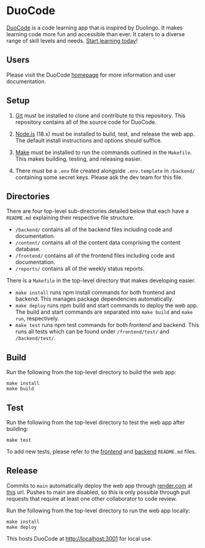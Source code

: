 # DuoCode

[DuoCode](https://duocode.onrender.com) is a code learning app that is inspired by Duolingo. It makes learning code more fun and accessible than ever. It caters to a diverse range of skill levels and needs. [Start learning today](https://duocode.onrender.com)! 

## Users

Please visit the DuoCode [homepage](https://duocode.onrender.com) for more information and user documentation. 

## Setup

1. [Git](https://git-scm.com/book/en/v2/Getting-Started-Installing-Git) must be installed to clone and contribute to this repository. This repository contains all of the source code for DuoCode.

2. [Node.js](https://nodejs.org/en/download) (18.x) must be installed to build, test, and release the web app. The default install instructions and options should suffice. 

3. [Make](https://www.gnu.org/software/make/manual/make.html) must be installed to run the commands outlined in the `Makefile`. This makes building, testing, and releasing easier.

4. There must be a `.env` file created alongside `.env.template` in `/backend/` containing some secret keys. Please ask the dev team for this file.

## Directories

There are four top-level sub-directories detailed below that each have a `README.md` explaining their respective file structure.

- `/backend/` contains all of the backend files including code and documentation. 
- `/content/` contains all of the content data comprising the content database.
- `/frontend/` contains all of the frontend files including code and documentation.
- `/reports/` contains all of the weekly status reports.

There is a `Makefile` in the top-level directory that makes developing easier.

- `make install` runs npm install commands for both frontend and backend. This manages package dependencies automatically.
- `make deploy` runs npm build and start commands to deploy the web app. The build and start commands are separated into `make build` and `make run`, respectively.
- `make test` runs npm test commands for both frontend and backend. This runs all tests which can be found under `/frontend/test/` and `/backend/test/`.

## Build

Run the following from the top-level directory to build the web app:

```
make install
make build
```

## Test

Run the following from the top-level directory to test the web app after building:

```
make test
```

To add new tests, please refer to the [frontend](./frontend/README.md) and [backend](./backend/README.md) `README.md` files.

## Release

Commits to `main` automatically deploy the web app through [render.com](https://render.com/) at [this](https://duocode.onrender.com) url. Pushes to main are disabled, so this is only possible through pull requests that require at least one other collaborator to code review.

Run the following from the top-level directory to run the web app locally:

```
make install
make deploy
```

This hosts DuoCode at [http://localhost:3001](http://localhost:3001) for local use.
